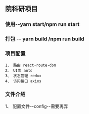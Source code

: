 ## 院科研项目

### 使用--yarn start/npm run start

### 打包 -- yarn build /npm run build

### 项目配置
    1、 路由 react-route-dom
    2、 UI库 antd
    3、 状态管理 redux
    4、 访问接口 axios 

### 文件介绍
1、 配置文件--config--需要再弄